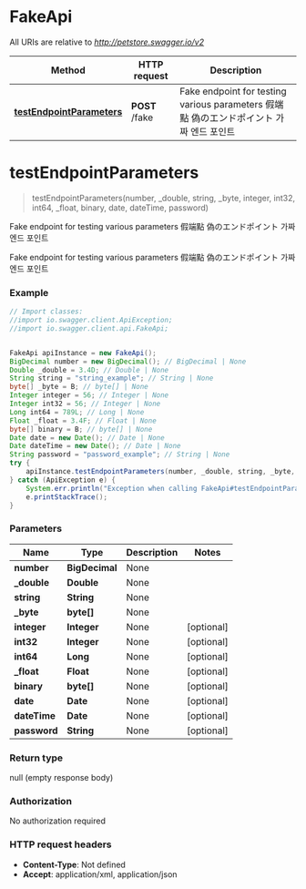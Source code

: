 # FakeApi

All URIs are relative to *http://petstore.swagger.io/v2*

Method | HTTP request | Description
------------- | ------------- | -------------
[**testEndpointParameters**](FakeApi.md#testEndpointParameters) | **POST** /fake | Fake endpoint for testing various parameters 假端點 偽のエンドポイント 가짜 엔드 포인트 


<a name="testEndpointParameters"></a>
# **testEndpointParameters**
> testEndpointParameters(number, _double, string, _byte, integer, int32, int64, _float, binary, date, dateTime, password)

Fake endpoint for testing various parameters 假端點 偽のエンドポイント 가짜 엔드 포인트 

Fake endpoint for testing various parameters 假端點 偽のエンドポイント 가짜 엔드 포인트 

### Example
```java
// Import classes:
//import io.swagger.client.ApiException;
//import io.swagger.client.api.FakeApi;


FakeApi apiInstance = new FakeApi();
BigDecimal number = new BigDecimal(); // BigDecimal | None
Double _double = 3.4D; // Double | None
String string = "string_example"; // String | None
byte[] _byte = B; // byte[] | None
Integer integer = 56; // Integer | None
Integer int32 = 56; // Integer | None
Long int64 = 789L; // Long | None
Float _float = 3.4F; // Float | None
byte[] binary = B; // byte[] | None
Date date = new Date(); // Date | None
Date dateTime = new Date(); // Date | None
String password = "password_example"; // String | None
try {
    apiInstance.testEndpointParameters(number, _double, string, _byte, integer, int32, int64, _float, binary, date, dateTime, password);
} catch (ApiException e) {
    System.err.println("Exception when calling FakeApi#testEndpointParameters");
    e.printStackTrace();
}
```

### Parameters

Name | Type | Description  | Notes
------------- | ------------- | ------------- | -------------
 **number** | **BigDecimal**| None |
 **_double** | **Double**| None |
 **string** | **String**| None |
 **_byte** | **byte[]**| None |
 **integer** | **Integer**| None | [optional]
 **int32** | **Integer**| None | [optional]
 **int64** | **Long**| None | [optional]
 **_float** | **Float**| None | [optional]
 **binary** | **byte[]**| None | [optional]
 **date** | **Date**| None | [optional]
 **dateTime** | **Date**| None | [optional]
 **password** | **String**| None | [optional]

### Return type

null (empty response body)

### Authorization

No authorization required

### HTTP request headers

 - **Content-Type**: Not defined
 - **Accept**: application/xml, application/json

